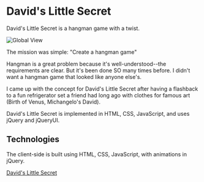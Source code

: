 David's Little Secret
===============
David's Little Secret is a hangman game with a twist.

![Global View](http://scooterlicious.github.io/hangman/images/DLS_Screenshot_vertical.png)

The mission was simple: "Create a hangman game"

Hangman is a great problem because it's well-understood--the requirements are clear.  But it's been done SO many times before.  I didn't want a hangman game that looked like anyone else's.

I came up with the concept for David's Little Secret after having a flashback to a fun refrigerator set a friend had long ago with clothes for famous art (Birth of Venus, Michangelo's David).

David's Little Secret is implemented in HTML, CSS, JavaScript, and uses jQuery and jQueryUI.


Technologies
------------

The client-side is built using HTML, CSS, JavaScript, with animations in jQuery.

[David's Little Secret]

[David's Little Secret]:http://Scooterlicious.github.io/hangman/index.html
